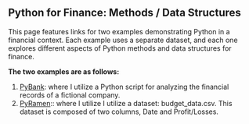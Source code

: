 ## Python for Finance: Methods / Data Structures

This page features links for two examples demonstrating Python in a financial context. Each example uses a separate dataset, and each one explores different aspects of Python methods and data structures for finance.

**The two examples are as follows:** 

1. [PyBank](https://benjaminweymouth.github.io/PyBank-Python-Data-Structures-Analysis/PyBankExample/): where I utilize a Python script for analyzing the financial records of a fictional company.
2. [PyRamen](https://benjaminweymouth.github.io/PyBank-Python-Data-Structures-Analysis/PyRamenExample/):: where I utilize 
 I utilize a dataset: budget_data.csv. This dataset is composed of two columns, Date and Profit/Losses.

